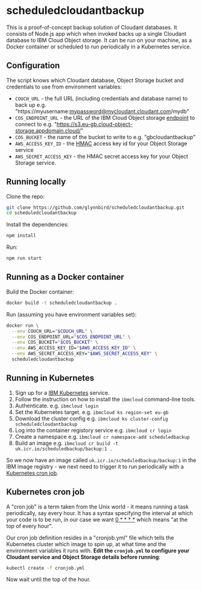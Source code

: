 # scheduledcloudantbackup

This is a proof-of-concept backup solution of Cloudant databases. It consists of Node.js app which when invoked backs up a single Cloudant database to IBM Cloud Object storage. It can be run on your machine, as a Docker container or scheduled to run periodically in a Kubernetes service.

## Configuration

The script knows which Cloudant database, Object Storage bucket and credentials to use from environment variables:

- `COUCH_URL` - the full URL (including credentials and database name) to back up e.g. "https://myusername:mypassword@mycloudant.cloudant.com/mydb"
- `COS_ENDPOINT_URL` - the URL of the IBM Cloud Object storage [endpoint](https://cloud.ibm.com/docs/services/cloud-object-storage/basics?topic=cloud-object-storage-endpoints) to connect to e.g. "https://s3.eu-gb.cloud-object-storage.appdomain.cloud/"
- `COS_BUCKET` - the name of the bucket to write to  e.g. "gbcloudantbackup"
- `AWS_ACCESS_KEY_ID`  - the [HMAC](https://cloud.ibm.com/docs/services/cloud-object-storage/hmac/credentials.html) access key id for your Object Storage service
- `AWS_SECRET_ACCESS_KEY` - the HMAC secret access key for your Object Storage service. 

## Running locally

Clone the repo:

```sh
git clone https://github.com/glynnbird/scheduledcloudantbackup.git
cd scheduledcloudantbackup
```

Install the dependencies:

```sh
npm install
```

Run:

```sh
npm run start
```

## Running as a Docker container

Build the Docker container:

```sh
docker build -t scheduledcloudantbackup .
```

Run (assuming you have environment variables set):

```sh
docker run \
  --env COUCH_URL="$COUCH_URL" \
  --env COS_ENDPOINT_URL="$COS_ENDPOINT_URL" \
  --env COS_BUCKET="$COS_BUCKET" \
  --env AWS_ACCESS_KEY_ID="$AWS_ACCESS_KEY_ID" \
  --env AWS_SECRET_ACCESS_KEY="$AWS_SECRET_ACCESS_KEY" \
  scheduledcloudantbackup
```

## Running in Kubernetes

1. Sign up for a [IBM Kubernetes](https://www.ibm.com/uk-en/cloud/container-service) service.
2. Follow the instruction on how to install the `ibmcloud` command-line tools.
3. Authenticate. e.g. `ibmcloud login`
4. Set the Kubernetes target. e.g. `ibmcloud ks region-set eu-gb`
5. Download the cluster config e.g. `ibmcloud ks cluster-config scheduledcloudantbackup`
6. Log into the container registory service e.g. `ibmcloud cr login`
7. Create a namespace e.g. `ibmcloud cr namespace-add scheduledbackup`
8. Build an image e.g. `ibmcloud cr build -t uk.icr.io/scheduledbackup/backup:1 .`

So we now have an image called `uk.icr.io/scheduledbackup/backup:1` in the IBM image registry - we next need to trigger it to run periodically with a [Kubernetes cron job](https://kubernetes.io/docs/tasks/job/automated-tasks-with-cron-jobs/).

## Kubernetes cron job

A "cron job" is a term taken from the Unix world - it means running a task periodically, say every hour. It has a syntax specifying the interval at which your code is to be run, in our case we want [0 * * * *](https://crontab.guru/#0_*_*_*_*) which means "at the top of every hour".

Our cron job definition resides in a "cronjob.yml" file which tells the Kubernetes cluster which image to spin up, at what time and the environment variables it runs with. **Edit the `cronjob.yml` to configure your Cloudant service and Object Storage details before running**:

```sh
kubectl create -f cronjob.yml
```

Now wait until the top of the hour.